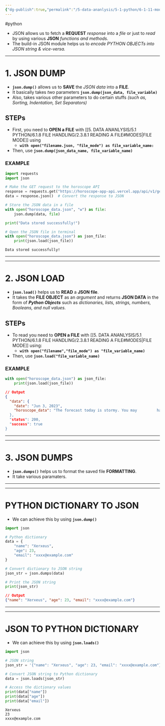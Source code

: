 ```yaml
---
{"dg-publish":true,"permalink":"/5-data-ananlysis/5-1-python/6-1-11-modules/json/","noteIcon":""}
---
```


#python 

- JSON allows us to fetch a **REQUEST** *response* into a *file* or just to *read* by using various **JSON** *functions and methods.*
- The build-in JSON module helps us to *encode PYTHON OBJECTs into JSON string & vice-versa.*
***
# 1. JSON DUMP 
- **`json.dump()`** allows us to **SAVE** the *JSON data* into a **FILE**.
- It basically takes *two* parameters **`json.dump(json_data, file_variable)`**
- Also, takes various other parameters to do certain stuffs *(such as, Sorting, Indentation, Set Separators)*
## STEPs
- First, you need to **OPEN a FILE** with [[5. DATA ANANLYSIS/5.1 PYTHON/6.1.8 FILE HANDLING/2.3.8.1 READING A FILE#MODES\|FILE MODE]] using 
	- **`with open("filename.json, "file_mode") as file_variable_name:`**
- Then, use **`json.dump(json_data_name, file_variable_name)`**
### EXAMPLE 
```Python
import requests
import json

# Make the GET request to the horoscope API
response = requests.get("https://horoscope-app-api.vercel.app/api/v1/get-horoscope/daily?sign=capricorn&day=today")
data = response.json()  # Convert the response to JSON

# Store the JSON data in a file
with open("horoscope_data.json", "w") as file:
    json.dump(data, file)

print("Data stored successfully!")

# Open the JSON file in terminal 
with open("horoscope_data.json") as json_file:
	print(json.load(json_file))
```

```Output
Data stored successfully!
```
***
***
# 2. JSON LOAD
- **`json.load()`** helps us to **READ** a **JSON file**. 
- It takes the **FILE OBJECT** as an *argument* and returns **JSON DATA** in the form of ***Python Objects*** such as *dictionaries, lists, strings, numbers, Booleans, and null values.*
## STEPs
- To read you need to **OPEN a FILE** with [[5. DATA ANANLYSIS/5.1 PYTHON/6.1.8 FILE HANDLING/2.3.8.1 READING A FILE#MODES\|FILE MODE]]  using:
	- **`with open("filename","file_mode") as "file_variable_name)`**
- Then, use **`json.load("file_variable_name)`**
### EXAMPLE 
```Python
with open("horoscope_data.json") as json_file:
	print(json.load(json_file))
```

```JSON 
// Output
{
  "data": {
    "date": "Jun 3, 2023",
    "horoscope_data": "The forecast today is stormy. You may         have sensed that there was some tension clouding.
  },
  "status": 200,
  "success": true
}
```
***
***
# 3. JSON DUMPS
- **`json.dumps()`** helps us to format the saved file **FORMATTING**.
- It take various paramaters.


***
***
# PYTHON DICTIONARY TO JSON 
- We can achieve this by using **`json.dump()`**
```Python 
import json

# Python dictionary
data = {
    "name": "Xerxeus",
    "age": 23,
    "email": "xxxx@example.com"
}

# Convert dictionary to JSON string
json_str = json.dumps(data)

# Print the JSON string
print(json_str)
```

```JSON
// Output
{"name": "Xerxeus", "age": 23, "email": "xxxx@example.com"}
```

***
***
# JSON TO PYTHON DICTIONARY 
- We can achieve this by using **`json.loads()`**
```Python
import json

# JSON string
json_str = '{"name": "Xerxeus", "age": 23, "email": "xxxx@example.com"}'

# Convert JSON string to Python dictionary
data = json.loads(json_str)

# Access the dictionary values
print(data["name"])
print(data["age"])
print(data["email"])
```

```Output
Xerxeus
23
xxxx@example.com
```